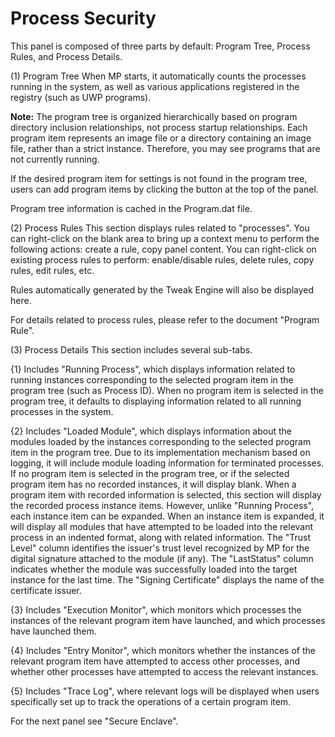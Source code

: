 # Process Security

This panel is composed of three parts by default: Program Tree, Process Rules, and Process Details.

(1) Program Tree
When MP starts, it automatically counts the processes running in the system, as well as various applications registered in the registry (such as UWP programs).

**Note:** The program tree is organized hierarchically based on program directory inclusion relationships, not process startup relationships. Each program item represents an image file or a directory containing an image file, rather than a strict instance. Therefore, you may see programs that are not currently running.

If the desired program item for settings is not found in the program tree, users can add program items by clicking the button at the top of the panel.

Program tree information is cached in the Program.dat file.

(2) Process Rules
This section displays rules related to "processes". You can right-click on the blank area to bring up a context menu to perform the following actions: create a rule, copy panel content. You can right-click on existing process rules to perform: enable/disable rules, delete rules, copy rules, edit rules, etc.

Rules automatically generated by the Tweak Engine will also be displayed here.

For details related to process rules, please refer to the document "Program Rule".

(3) Process Details
This section includes several sub-tabs.

{1} Includes "Running Process", which displays information related to running instances corresponding to the selected program item in the program tree (such as Process ID). When no program item is selected in the program tree, it defaults to displaying information related to all running processes in the system.

{2} Includes "Loaded Module", which displays information about the modules loaded by the instances corresponding to the selected program item in the program tree. Due to its implementation mechanism based on logging, it will include module loading information for terminated processes. If no program item is selected in the program tree, or if the selected program item has no recorded instances, it will display blank. When a program item with recorded information is selected, this section will display the recorded process instance items. However, unlike "Running Process", each instance item can be expanded. When an instance item is expanded, it will display all modules that have attempted to be loaded into the relevant process in an indented format, along with related information. The "Trust Level" column identifies the issuer's trust level recognized by MP for the digital signature attached to the module (if any). The "LastStatus" column indicates whether the module was successfully loaded into the target instance for the last time. The "Signing Certificate" displays the name of the certificate issuer.

{3} Includes "Execution Monitor", which monitors which processes the instances of the relevant program item have launched, and which processes have launched them.

{4} Includes "Entry Monitor", which monitors whether the instances of the relevant program item have attempted to access other processes, and whether other processes have attempted to access the relevant instances.

{5} Includes "Trace Log", where relevant logs will be displayed when users specifically set up to track the operations of a certain program item.


For the next panel see "Secure Enclave".